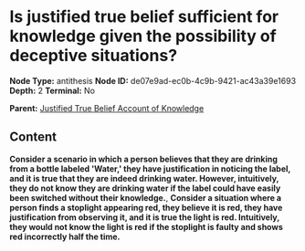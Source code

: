 # Is justified true belief sufficient for knowledge given the possibility of deceptive situations?

**Node Type:** antithesis
**Node ID:** de07e9ad-ec0b-4c9b-9421-ac43a39e1693
**Depth:** 2
**Terminal:** No

**Parent:** [Justified True Belief Account of Knowledge](justified-true-belief-account-of-knowledge.md)

## Content

**Consider a scenario in which a person believes that they are drinking from a bottle labeled 'Water,' they have justification in noticing the label, and it is true that they are indeed drinking water. However, intuitively, they do not know they are drinking water if the label could have easily been switched without their knowledge.**, **Consider a situation where a person finds a stoplight appearing red, they believe it is red, they have justification from observing it, and it is true the light is red. Intuitively, they would not know the light is red if the stoplight is faulty and shows red incorrectly half the time.**
